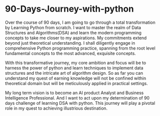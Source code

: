 # 90-Days-Journey-with-python
Over the course of 90 days, I am going to go through a total transformation by Learning Python from scratch. I want to master the realm of Data Structures and Algorithms(DSA) and learn the modern programming concepts to take me closer to my aspirations. My commitments extend beyond just theoretical understanding. I shall diligently engage in comprehensive Python programming practice, spanning from the root level fundamental concepts to the most advanced, exquisite concepts.

With this transformative journey, my core ambition and focus will be to harness the power of python and learn techniques to implement data structures and the intricate art of algorithm design. So as far you can understand my quest of earning knowledge will not be confined within theoretical domain but will be meticulously applied in practical settings. 

My long term vision is to become an AI product Analyst and Business Intelligence Professional. And I want to act upon my determination of 90 days challenge of learning DSA with python. This journey will play a pivotal role in my quest to achieving illustrious destination.
